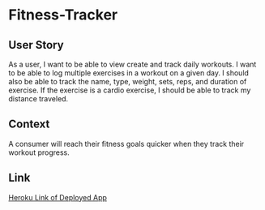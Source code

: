 # Fitness-Tracker

## User Story

 As a user, I want to be able to view create and track daily workouts. I want to be able to log multiple exercises in a workout on a given day. I should also be able to track the name, type, weight, sets, reps, and duration of exercise. If the exercise is a cardio exercise, I should be able to track my distance traveled.

## Context

A consumer will reach their fitness goals quicker when they track their workout progress.

## Link

[Heroku Link of Deployed App](https://desolate-taiga-45568.herokuapp.com/)
